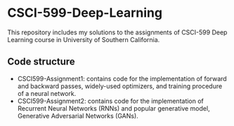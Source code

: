 # CSCI-599-Deep-Learning
This repository includes my solutions to the assignments of CSCI-599 Deep Learning course in University of Southern California.

## Code structure 
- CSCI599-Assignment1: contains code for the implementation of forward and backward passes, widely-used optimizers, and training procedure of a neural network.
- CSCI599-Assignment2: contains code for the implementation of Recurrent Neural Networks (RNNs) and popular generative model, Generative Adversarial Networks (GANs).
